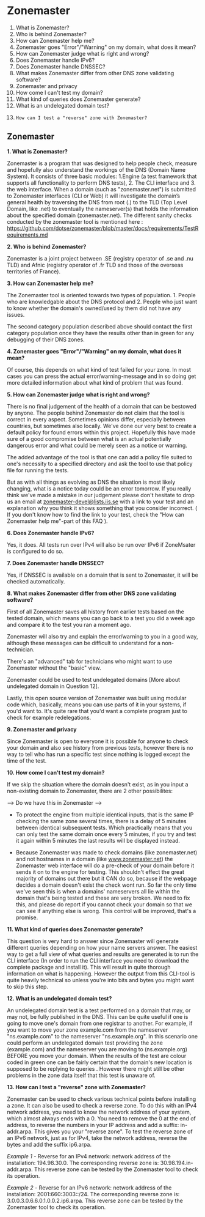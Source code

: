Zonemaster
==========

1.	What is Zonemaster?
2. 	Who is behind Zonemaster?
3.	How can Zonemaster help me?
4.	Zonemaster goes "Error"/"Warning" on my domain, what does it mean?
5.	How can Zonemaster judge what is right and wrong?
6.	Does Zonemaster handle IPv6?
7.	Does Zonemaster handle DNSSEC? 
8.	What makes Zonemaster differ from other DNS zone validating software?
9.	Zonemaster and privacy
10.	How come I can't test my domain?
11.	What kind of queries does Zonemaster generate?
12.	What is an undelegated domain test?
13. 	How can I test a "reverse" zone with Zonemaster?

Zonemaster
----------

**1. What is Zonemaster?**  

Zonemaster is a program that was designed to help people check, measure and
hopefully also understand the workings of the DNS (Domain Name System). 
It consists of three basic modules: 1.Engine (a test framework that supports all
functionality to perform DNS tests), 2. The CLI interface and 3. the web
interface.
When a domain (such as "zonemaster.net") is submitted to Zonemaster interfaces (CLI or
Web) it will investigate the domain’s general health by traversing the DNS from root 
(.) to the TLD (Top Level Domain, like .net) to eventually the nameserver(s) that holds 
the information about the specified domain (zonemaster.net). The different sanity checks 
conducted by the zonemaster tool is mentioned here :
https://github.com/dotse/zonemaster/blob/master/docs/requirements/TestRequirements.md

**2. Who is behind Zonemaster?**

Zonemaster is a joint project between .SE (registry operator of .se and .nu TLD) and Afnic 
(registry operator of .fr TLD and those of the overseas territories of France). 

**3. How can Zonemaster help me?**  

The Zonemaster tool is oriented towards two types of population. 1. People who
are knowledgable about the DNS protocol and 2. People who just want to know
whether the domain's owned/used by them did not have any issues. 

The second category population described above should contact the first
category population once they have the results other than in green for any
debugging of their DNS zones.

**4. Zonemaster goes "Error"/"Warning" on my domain, what does it mean?**  

Of course, this depends on what kind of test failed for your zone. In most cases
you can press the actual error/warning-message and in so doing get more detailed
information about what kind of problem that was found.

**5. How can Zonemaster judge what is right and wrong?**  

There is no final judgement of the health of a domain that can be bestowed by
anyone. The people behind Zonemaster do not claim that the tool is correct in 
every aspect. Sometimes opinions differ, especially between countries, but sometimes 
also locally. We've done our very best to create a default policy for found errors within 
this project. Hopefully this have made sure of a good compromise between what is an actual 
potentially dangerous error and what could be merely seen as a notice or warning.

The added advantage of the tool is that one can add a policy file suited to
one's necessity to a specified directory and ask the tool to use that policy
file for running the tests.

But as with all things as evolving as DNS the situation is most likely
changing, what is a notice today could be an error tomorrow. If you really think
we've made a mistake in our judgement please don't hesitate to drop us an email
at zonemaster-devel@lists.iis.se with a link to your test and an explanation why you think it
shows something that you consider incorrect. ( If you don't know how to find the
link to your test, check the "How can Zonemaster help me"-part of this FAQ ).

**6. Does Zonemaster handle IPv6?**  

Yes, it does. All tests run over IPv4 will also be run over IPv6 if ZoneMsater
is configured to do so.

**7. Does Zonemaster handle DNSSEC?**  

Yes, if DNSSEC is available on a domain that is sent to Zonemaster, it will be
checked automatically.

**8. What makes Zonemaster differ from other DNS zone validating software?**  

First of all Zonemaster saves all history from earlier tests based on the tested
domain, which means you can go back to a test you did a week ago and compare it
to the test you ran a moment ago.

Zonemaster will also try and explain the error/warning to you in a good way,
although these messages can be difficult to understand for a non-technician. 

There's an "advanced" tab for technicians who might want to use Zonemaster
without the "basic" view. 

Zonemaster could be used to test undelegated domains [More about undelegated
domain in Question 12].

Lastly, this open source version of Zonemaster was built using modular code
which, basically, means you can use parts of it in your systems, if you'd want
to. It's quite rare that you'd want a complete program just to check for example
redelegations.

**9. Zonemaster and privacy**  

Since Zonemaster is open to everyone it is possible for anyone to check your
domain and also see history from previous tests, however there is no way to tell
who has run a specific test since nothing is logged except the time of the test.

**10. How come I can't test my domain?**  

If we skip the situation where the domain doesn't exist, as in you input a
non-existing domain to Zonemaster, there are 2 other possibilites: 

--> Do we have this in Zonemaster -->
 - To protect the engine from multiple identical inputs, that is the same IP
   checking the same zone several times, there is a delay of 5 minutes between
identical subsequent tests. Which practically means that you can only test the
same domain once every 5 minutes, if you try and test it again within 5 minutes
the last results will be displayed instead.

 - Because Zonemaster was made to check domains (like zonemaster.net) and not hostnames
   in a domain (like www.zonemaster.net) the Zonemaster web interface will do a pre-check of
your domain before it sends it on to the engine for testing. This shouldn't
effect the great majority of domains out there but it CAN do so, because if the
webpage decides a domain doesn't exist the check wont run. So far the only time
we've seen this is when a domains' nameservers all lie within the domain that's
being tested and these are very broken. We need to fix this, and please do
report if you cannot check your domain so that we can see if anything else is
wrong. This control will be improved, that's a promise.

**11. What kind of queries does Zonemaster generate?**  

This question is very hard to answer since Zonemaster will generate different
queries depending on how your name servers answer. The easiest way to get a full
view of what queries and results are generated is to run the
CLI interface (In order to run the CLI interface you need to download the
complete package and install it). This will result in quite thorough information on what
is happening. However the output from this CLI-tool is quite heavily technical
so unless you're into bits and bytes you might want to skip this step.

**12. What is an undelegated domain test?**  

An undelegated domain test is a test performed on a domain that may, or may not,
be fully published in the DNS. This can be quite useful if one is going to move
one's domain from one registrar to another. 
For example, if you want to move your zone example.com from the nameserver
"ns.example.com" to the nameserver "ns.example.org". In this scenario one could perform 
an undelegated domain test providing the zone (example.com) and the nameserver you are moving to
(ns.example.org) BEFORE you move your domain. 
When the results of the test are colour coded in green one can be fairly certain
that the domain's new location is supposed to be replying to queries . However there 
might still be other problems in the zone data itself that this test is unaware of.

**13. How can I test a "reverse" zone with Zonemaster?**

Zonemaster can be used to check various technical points before installing a
zone. It can also be used to check a reverse zone. To do this with an IPv4
network address, you need to know the network address of your system, which
almost always ends with a 0. You need to remove the 0 at the end of address, to
reverse the numbers in your IP address and add a suffix: in-addr.arpa. This
gives you your "reverse zone".
To test the reverse zone of an IPv6 network, just as for IPv4, take the network
address, reverse the bytes and add the suffix ip6.arpa.

 *Example 1* - Reverse for an IPv4 network: network address of the installation:
194.98.30.0. The corresponding reverse zone is: 30.98.194.in-addr.arpa. This
reverse zone can be tested by the Zonemaster tool to check its operation.

 *Example 2* - Reverse for an IPv6 network: network address of the installation:
2001:660:3003::/24. The corresponding reverse zone is:
3.0.0.3.0.6.6.0.1.0.0.2.ip6.arpa. This reverse zone can be tested by the
Zonemaster tool to check its operation.


